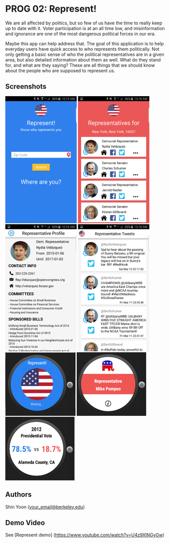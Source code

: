 # PROG 02: Represent!

We are all affected by politics, but so few of us have the time to really keep up to date with it.
Voter participation is at an all time low, and misinformation and ignorance are one of the most dangerous
political forces in our era. 

Maybe this app can help address that. The goal of this application is to help everyday users have quick access to who represents them politically. 
Not only getting a basic sense of who the political representatives are in a given area, but also detailed information about them as well. What 
do they stand for, and what are they saying? These are all things that we should know about the people who are supposed to represent us.

## Screenshots

<img src="screenshots/main.png" height="400" alt="Screenshot"/>
<img src="screenshots/representatives.png" height="400" alt="Screenshot"/>
<img src="screenshots/profile.png" height="400" alt="Screenshot"/>
<img src="screenshots/twitter.png" height="400" alt="Screenshot"/>

<img src="screenshots/watch_main.png" height="200" alt="Screenshot"/>
<img src="screenshots/watch_rep.png" height="200" alt="Screenshot"/>
<img src="screenshots/watch_vote.png" height="200" alt="Screenshot"/>


## Authors

Shin Yoon ([your_email@berkeley.edu](mailto:your_email@berkeley.edu))

## Demo Video

See [Represent demo] (https://www.youtube.com/watch?v=U4z9XlNGyGw)


